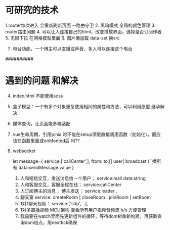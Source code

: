 


# 可研究的技术

1.router每次进入 会重新刷新页面  --路由守卫
2. 黑暗模式 全局的颜色管理 
3. router路由问题 
4. 可以让人连接自己的html，改变播放界面，选择是否订阅作者
5. 无限下拉 在网格模型里面
6. 图片懒加载 data-set 换src
   
7. 电台功能，一个博主可以直播或声音，多人可以连接这个电台

##########

# 遇到的问题 和解决

4. index.html 不能使用scss
5. 盒子模型：一个有多个对象重复使用相同的属性和方法，可以利用原型 继承解决
6.  媒体查询，让页面能多端适配
7.  vue生命周期，引用pinia 时不能在setup顶层直接调用函数（初始化），而应该在函数里面或onMonted后 吗??
8. websocket

   let message={
      service:['callCenter',],
      from:
      to:[] user| broadcast 广播所有
      data:sendMessage.value
   }

   
   1. 人和短信交互，发送消息给一个用户； service:mail data:string
   2.  人和客服交互，客服全程在线；  service:callCenter 
   3.  人订阅博主的消息；   博主发送： service:leader ,
   4.  聊天室  service: createRoom | closeRoom | joinRoom | setRoom 
   5.   1对1聊天视频：      service:['sdp',...], 
   6.   1对多直播视频 MCU架构 混合所有用户视频音频流  b/s 方便管理
   7.   我需要在watch里面先更新组件的循环，等待dom树重新构建，再获取查询dom结点，用nexttick确保